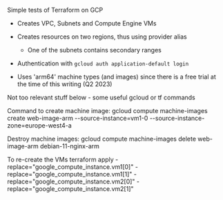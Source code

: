 Simple tests of Terraform on GCP 

- Creates VPC,  Subnets and Compute Engine VMs
- Creates resources on  two regions, thus using provider alias
    - One of the subnets contains secondary ranges 
- Authentication with  `gcloud auth application-default login`

- Uses 'arm64' machine types (and images) since there is a free trial at the time of this writing (Q2 2023)


Not too relevant stuff  below - some useful gcloud  or tf commands


Command to create machine image:
gcloud compute machine-images create web-image-arm --source-instance=vm1-0 --source-instance-zone=europe-west4-a

Destroy machine images:
gcloud compute machine-images delete web-image-arm debian-11-nginx-arm



To re-create the VMs
terraform apply  -replace="google_compute_instance.vm1[0]" -replace="google_compute_instance.vm1[1]" -replace="google_compute_instance.vm2[0]"  -replace="google_compute_instance.vm2[1]"

